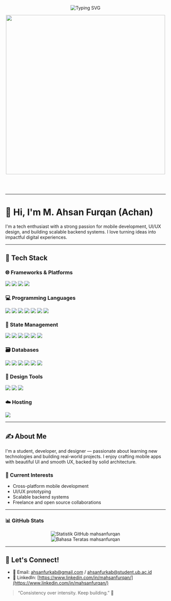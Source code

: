 <p align="center">
  <img src="https://readme-typing-svg.demolab.com?font=Fira+Code&size=24&duration=3000&pause=1000&color=00C4CC&center=true&vCenter=true&width=700&lines=Hi+I'm+Achan+%F0%9F%91%8B;Flutter+%7C+React+Native+%7C+.NET+Developer;Love+to+build+and+design+apps!" alt="Typing SVG" />
</p>

<p align="center">
  <img src="https://user-images.githubusercontent.com/74038190/225813708-98b745f2-7d22-48cf-9150-083f1b00d6c9.gif" width="500">
</p>

<br><br>


---

# 👋 Hi, I'm M. Ahsan Furqan (Achan)

I'm a tech enthusiast with a strong passion for mobile development, UI/UX design, and building scalable backend systems. I love turning ideas into impactful digital experiences.

---

## 🚀 Tech Stack

### 🌐 Frameworks & Platforms
<p>
  <img src="https://img.shields.io/badge/Flutter-02569B?style=for-the-badge&logo=flutter&logoColor=white" />
  <img src="https://img.shields.io/badge/React_Native-20232A?style=for-the-badge&logo=react&logoColor=61DAFB" />
  <img src="https://img.shields.io/badge/.NET-512BD4?style=for-the-badge&logo=dotnet&logoColor=white" />
  <img src="https://img.shields.io/badge/Laravel-FF2D20?style=for-the-badge&logo=laravel&logoColor=white" />
</p>


### 💻 Programming Languages
<p>
  <img src="https://img.shields.io/badge/Dart-0175C2?style=for-the-badge&logo=dart&logoColor=white" />
  <img src="https://img.shields.io/badge/JavaScript-F7DF1E?style=for-the-badge&logo=javascript&logoColor=black" />
  <img src="https://img.shields.io/badge/C%23-239120?style=for-the-badge&logo=c-sharp&logoColor=white" />
  <img src="https://img.shields.io/badge/Kotlin-7F52FF?style=for-the-badge&logo=kotlin&logoColor=white" />
  <img src="https://img.shields.io/badge/Java-007396?style=for-the-badge&logo=java&logoColor=white" />
  <img src="https://img.shields.io/badge/PHP-777BB4?style=for-the-badge&logo=php&logoColor=white" />
  <img src="https://img.shields.io/badge/Python-3776AB?style=for-the-badge&logo=python&logoColor=white" />
</p>

### 🧠 State Management
<p>
  <img src="https://img.shields.io/badge/Provider-0A1128?style=for-the-badge&logo=flutter&logoColor=white" />
  <img src="https://img.shields.io/badge/GetX-DD2828?style=for-the-badge&logo=flutter&logoColor=white" />
  <img src="https://img.shields.io/badge/BLoC-00599C?style=for-the-badge&logo=flutter&logoColor=white" />
  <img src="https://img.shields.io/badge/ViewModel-6D6D6D?style=for-the-badge" />
  <img src="https://img.shields.io/badge/MVI-0088CC?style=for-the-badge" />
  <img src="https://img.shields.io/badge/StateFlow-00C4B4?style=for-the-badge" />
</p>

### 🗃️ Databases
<p>
  <img src="https://img.shields.io/badge/MySQL-4479A1?style=for-the-badge&logo=mysql&logoColor=white" />
  <img src="https://img.shields.io/badge/MariaDB-003545?style=for-the-badge&logo=mariadb&logoColor=white" />
  <img src="https://img.shields.io/badge/Prisma-2D3748?style=for-the-badge&logo=prisma&logoColor=white" />
  <img src="https://img.shields.io/badge/Firebase-FFCA28?style=for-the-badge&logo=firebase&logoColor=black" />
  <img src="https://img.shields.io/badge/Supabase-3ECF8E?style=for-the-badge&logo=supabase&logoColor=white" />
  <img src="https://img.shields.io/badge/AWS-232F3E?style=for-the-badge&logo=amazon-aws&logoColor=white" />
</p>

### 🎨 Design Tools
<p>
  <img src="https://img.shields.io/badge/Figma-F24E1E?style=for-the-badge&logo=figma&logoColor=white" />
  <img src="https://img.shields.io/badge/Adobe-FF0000?style=for-the-badge&logo=adobecreativecloud&logoColor=white" />
  <img src="https://img.shields.io/badge/Canva-00C4CC?style=for-the-badge&logo=canva&logoColor=white" />
</p>

### ☁️ Hosting
<p>
  <img src="https://img.shields.io/badge/Vercel-000000?style=for-the-badge&logo=vercel&logoColor=white" />
</p>

---

## ✍️ About Me
I'm a student, developer, and designer — passionate about learning new technologies and building real-world projects. I enjoy crafting mobile apps with beautiful UI and smooth UX, backed by solid architecture.

### 📌 Current Interests
- Cross-platform mobile development
- UI/UX prototyping
- Scalable backend systems
- Freelance and open source collaborations

---

### 📊 GitHub Stats
<p align="center"> <img src="https://github-readme-stats.vercel.app/api?username=mahsanfurqan&show_icons=true&count_private=true&theme=tokyonight" alt="Statistik GitHub mahsanfurqan" /> <br/> <img src="https://github-readme-stats.vercel.app/api/top-langs/?username=mahsanfurqan&layout=compact&theme=tokyonight" alt="Bahasa Teratas mahsanfurqan" /> </p>

---

## 🌱 Let's Connect!
- 📧 Email: ahsanfurkab@gmail.com / ahsanfurkab@student.ub.ac.id  
- 🔗 LinkedIn: [https://www.linkedin.com/in/mahsanfurqan/](https://www.linkedin.com/in/mahsanfurqan/)

> “Consistency over intensity. Keep building.” 🚀
> 
